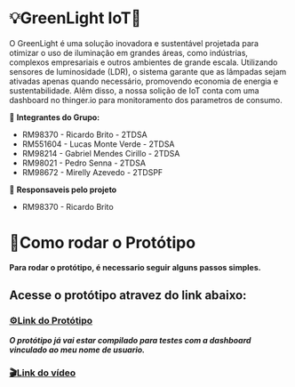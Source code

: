 # 💡GreenLight IoT🍃 #

O GreenLight é uma solução inovadora e sustentável projetada para otimizar o uso de iluminação em grandes áreas, como indústrias, complexos empresariais e outros ambientes de grande escala. Utilizando sensores de luminosidade (LDR), o sistema garante que as lâmpadas sejam ativadas apenas quando necessário, promovendo economia de energia e sustentabilidade.
Alêm disso, a nossa solição de IoT conta com uma dashboard no thinger.io para monitoramento dos parametros de consumo.

👥 **Integrantes do Grupo:**

- RM98370 - Ricardo Brito - 2TDSA
- RM551604 - Lucas Monte Verde - 2TDSA
- RM98214 - Gabriel Mendes Cirillo - 2TDSA
- RM98021 - Pedro Senna - 2TDSA
- RM98672 - Mirelly Azevedo - 2TDSPF

👤 **Responsaveis pelo projeto**

- RM98370 - Ricardo Brito

# 📎Como rodar o Protótipo #

**Para rodar o protótipo, é necessario seguir alguns passos simples.**

## Acesse o protótipo atravez do link abaixo: ##

### [⚙️Link do Protótipo](https://youtu.be/piJtHPdySvs) ###

***O protótipo já vai estar compilado para testes com a dashboard vinculado ao meu nome de usuario.***


### [🎬Link do vídeo](https://youtu.be/MW1hPiEgI-8) ###
